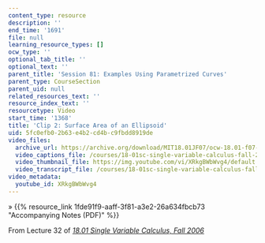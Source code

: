 ```yaml
---
content_type: resource
description: ''
end_time: '1691'
file: null
learning_resource_types: []
ocw_type: ''
optional_tab_title: ''
optional_text: ''
parent_title: 'Session 81: Examples Using Parametrized Curves'
parent_type: CourseSection
parent_uid: null
related_resources_text: ''
resource_index_text: ''
resourcetype: Video
start_time: '1368'
title: 'Clip 2: Surface Area of an Ellipsoid'
uid: 5fc0efb0-2b63-e4b2-cd4b-c9fbdd8919de
video_files:
  archive_url: https://archive.org/download/MIT18.01JF07/ocw-18.01-f07-lec32_300k.mp4
  video_captions_file: /courses/18-01sc-single-variable-calculus-fall-2010/11bcfc5ea6ac53d3b47c3da5ec5e73f1_XRkgBWbWvg4.vtt
  video_thumbnail_file: https://img.youtube.com/vi/XRkgBWbWvg4/default.jpg
  video_transcript_file: /courses/18-01sc-single-variable-calculus-fall-2010/0a932df2ad412e34a844c0cfb1e2438e_XRkgBWbWvg4.pdf
video_metadata:
  youtube_id: XRkgBWbWvg4
---
```


» {{% resource_link 1fde91f9-aaff-3f81-a3e2-26a634fbcb73 "Accompanying Notes (PDF)" %}}

From Lecture 32 of [_18.01 Single Variable Calculus, Fall 2006_](/courses/18-01-single-variable-calculus-fall-2006/video_galleries/video-lectures)

